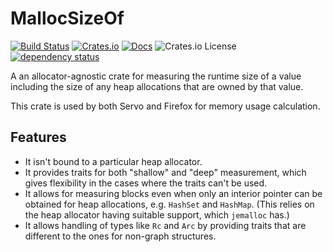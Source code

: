 # MallocSizeOf

[![Build Status](https://github.com/servo/malloc_size_of/actions/workflows/ci.yml/badge.svg)](https://github.com/servo/malloc_size_of/actions)
[![Crates.io](https://img.shields.io/crates/v/malloc_size_of.svg)](https://crates.io/crates/malloc_size_of)
[![Docs](https://docs.rs/malloc_size_of/badge.svg)](https://docs.rs/malloc_size_of)
![Crates.io License](https://img.shields.io/crates/l/malloc_size_of)
[![dependency status](https://deps.rs/repo/github/servo/malloc_size_of/status.svg)](https://deps.rs/repo/github/servo/malloc_size_of)

A an allocator-agnostic crate for measuring the runtime size of a value
including the size of any heap allocations that are owned by that value.

This crate is used by both Servo and Firefox for memory usage calculation.

## Features

- It isn't bound to a particular heap allocator.
- It provides traits for both "shallow" and "deep" measurement, which gives
  flexibility in the cases where the traits can't be used.
- It allows for measuring blocks even when only an interior pointer can be
  obtained for heap allocations, e.g. `HashSet` and `HashMap`. (This relies
  on the heap allocator having suitable support, which `jemalloc` has.)
- It allows handling of types like `Rc` and `Arc` by providing traits that
  are different to the ones for non-graph structures.
